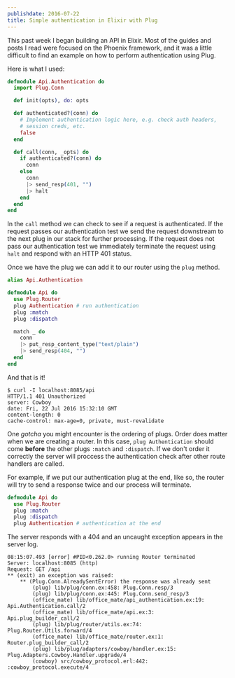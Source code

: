 ```yaml
---
publishdate: 2016-07-22
title: Simple authentication in Elixir with Plug
---
```


This past week I began building an API in Elixir. Most of the guides
and posts I read were focused on the Phoenix framework, and it was a little
difficult to find an example on how to perform authentication using Plug.

Here is what I used:

```elixir
defmodule Api.Authentication do
  import Plug.Conn

  def init(opts), do: opts

  def authenticated?(conn) do
    # Implement authentication logic here, e.g. check auth headers,
    # session creds, etc.
    false
  end

  def call(conn, _opts) do
    if authenticated?(conn) do
      conn
    else
      conn
      |> send_resp(401, "")
      |> halt
    end
  end
end
```

In the `call` method we can check to see if a request is authenticated. If
the request passes our authentication test we send the request downstream to
the next plug in our stack for further processing. If the request does not
pass our authentication test we immediately terminate the request using
`halt` and respond with an HTTP 401 status.

Once we have the plug we can add it to our router using the `plug` method.

```elixir
alias Api.Authentication

defmodule Api do
  use Plug.Router
  plug Authentication # run authentication
  plug :match
  plug :dispatch

  match _ do
    conn
    |> put_resp_content_type("text/plain")
    |> send_resp(404, "")
  end
end
```

And that is it!

    $ curl -I localhost:8085/api
    HTTP/1.1 401 Unauthorized
    server: Cowboy
    date: Fri, 22 Jul 2016 15:32:10 GMT
    content-length: 0
    cache-control: max-age=0, private, must-revalidate

One _gotcha_ you might encounter is the ordering of plugs. Order does matter
when we are creating a router. In this case, `plug Authentication` should
come **before** the other plugs `:match` and `:dispatch`. If we don't order it
correctly the server will proccess the authentication check after other route
handlers are called.

For example, if we put our authentication plug at the end, like so, the router
will try to send a response twice and our process will terminate.

```elixir
defmodule Api do
  use Plug.Router
  plug :match
  plug :dispatch
  plug Authentication # authentication at the end
```

The server responds with a 404 and an uncaught exception appears in the server log.

    08:15:07.493 [error] #PID<0.262.0> running Router terminated
    Server: localhost:8085 (http)
    Request: GET /api
    ** (exit) an exception was raised:
        ** (Plug.Conn.AlreadySentError) the response was already sent
            (plug) lib/plug/conn.ex:458: Plug.Conn.resp/3
            (plug) lib/plug/conn.ex:445: Plug.Conn.send_resp/3
            (office_mate) lib/office_mate/api_authentication.ex:19: Api.Authentication.call/2
            (office_mate) lib/office_mate/api.ex:3: Api.plug_builder_call/2
            (plug) lib/plug/router/utils.ex:74: Plug.Router.Utils.forward/4
            (office_mate) lib/office_mate/router.ex:1: Router.plug_builder_call/2
            (plug) lib/plug/adapters/cowboy/handler.ex:15: Plug.Adapters.Cowboy.Handler.upgrade/4
            (cowboy) src/cowboy_protocol.erl:442: :cowboy_protocol.execute/4

